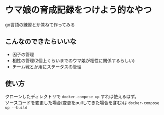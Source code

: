 # ウマ娘の育成記録をつけよう的なやつ
go言語の練習とか兼ねて作ってみる

## こんなのできたらいいな
- 因子の管理
- 相性の管理(2個上くらいまでのウマ娘が相性に関係するらしい)
- チーム戦とか用にステータスの管理

## 使い方
クローンしたディレクトリで `docker-compose up` すれば使えるはず。  
ソースコードを変更した場合(変更をpullしてきた場合を含む)は `docker-compose up --build`
